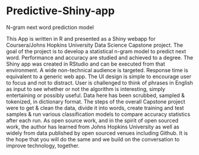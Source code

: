# Predictive-Shiny-app
N-gram next word prediction model 

This App is written in R and presented as a Shiny webapp for Coursera/Johns Hopkins University Data Science Capstone project. The goal of the project is to develop a statistical n-gram model to predict next word. Performance and accuracy are studied and achieved to a degree. The Shiny app was created in RStudio and can be executed from that environment. A wide non-technical audience is targeted. Response time is equivalent to a generic web app. The UI design is simple to encourage user to focus and not to distract. User is challenged to think of phrases in English as input to see whether or not the algorithm is interesting, simply entertaining or possibly useful. Data here has been scrubbed, sampled & tokenized, in dictionary format. The steps of the overall Capstone project were to get & clean the data, divide it into words, create training and test samples & run various classification models to compare accuracy statistics after each run. As open source work, and in the spirit of open sourced work, the author has learned from Johns Hopkins University as well as widely from data published by open sourced venues including Github. It is the hope that you will do the same and we build on the conversation to improve technology, together.
